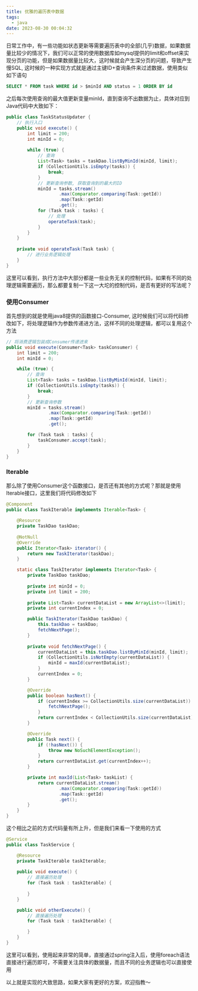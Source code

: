 ```yaml
---
title: 优雅的遍历表中数据
tags:
  - java
date: 2023-08-30 00:04:32
---
```



日常工作中，有一些功能如状态更新等需要遍历表中的全部(几乎)数据，如果数据量比较少的情况下，我们可以正常的使用数据库如mysql提供的limit和offset来实现分页的功能，但是如果数据量比较大，这时候就会产生深分页的问题，导致产生慢SQL, 这时候的一种实现方式就是通过主键ID+查询条件来过滤数据，使用类似如下语句

```sql
SELECT * FROM task WHERE id > $minId AND status = 1 ORDER BY id
```

之后每次使用查询的最大值更新变量minId，直到查询不出数据为止，具体对应到Java代码中大致如下：

```java
public class TaskStatusUpdater {
    // 执行入口
    public void execute() {
        int limit = 200;
        int minId = 0;
        
        while (true) {
            // 查询
            List<Task> tasks = taskDao.listByMinId(minId, limit);
            if (CollectionUtils.isEmpty(tasks)) {
                break;
            }
            // 更新查询参数, 获取查询到的最大的ID
            minId = tasks.stream()
                    .max(Comparator.comparing(Task::getId))
                    .map(Task::getId)
                    .get();
            for (Task task : tasks) {
                // 处理
                operateTask(task);
            }
        }
    }
    
    private void operateTask(Task task) {
        // 进行业务逻辑处理
    }
}
```

这里可以看到，执行方法中大部分都是一些业务无关的控制代码，如果有不同的处理逻辑需要遍历，那么都要复制一下这一大坨的控制代码，是否有更好的写法呢？

<!-- more -->

### 使用Consumer

首先想到的就是使用java8提供的函数接口-Consumer, 这时候我们可以将代码修改如下，将处理逻辑作为参数传递进方法，这样不同的处理逻辑，都可以复用这个方法

```java
// 将消费逻辑包装成Consumer传递进来
public void execute(Consumer<Task> taskConsumer) {
    int limit = 200;
    int minId = 0;

    while (true) {
        // 查询
        List<Task> tasks = taskDao.listByMinId(minId, limit);
        if (CollectionUtils.isEmpty(tasks)) {
            break;
        }
        // 更新查询参数
        minId = tasks.stream()
                .max(Comparator.comparing(Task::getId))
                .map(Task::getId)
                .get();

        for (Task task : tasks) {
            taskConsumer.accept(task);
        }
    }
}
```

### Iterable

那么除了使用Consumer这个函数接口，是否还有其他的方式呢？那就是使用Iterable接口，这里我们将代码修改如下

```java
@Component
public class TaskIterable implements Iterable<Task> {
    
    @Resource
    private TaskDao taskDao;
    
    @NotNull
    @Override
    public Iterator<Task> iterator() {
        return new TaskIterator(taskDao);
    }

    static class TaskIterator implements Iterator<Task> {
        private TaskDao taskDao;
        
        private int minId = 0;
        private int limit = 200;
        
        private List<Task> currentDataList = new ArrayList<>(limit);
        private int currentIndex = 0;

        public TaskIterator(TaskDao taskDao) {
            this.taskDao = taskDao;
            fetchNextPage();
        }
        
        private void fetchNextPage() {
            currentDataList = this.taskDao.listByMinId(minId, limit);
            if (CollectionUtils.isNotEmpty(currentDataList)) {
                minId = maxId(currentDataList);
            }
            currentIndex = 0;
        }

        @Override
        public boolean hasNext() {
            if (currentIndex >= CollectionUtils.size(currentDataList)) {
                fetchNextPage();
            }
            return currentIndex < CollectionUtils.size(currentDataList);
        }

        @Override
        public Task next() {
            if (!hasNext()) {
                throw new NoSuchElementException();
            }
            return currentDataList.get(currentIndex++);
        }

        private int maxId(List<Task> taskList) {
            return currentDataList.stream()
                    .max(Comparator.comparing(Task::getId))
                    .map(Task::getId)
                    .get();
        }
    }
}
```

这个相比之前的方式代码量有所上升，但是我们来看一下使用的方式

```java
@Service
public class TaskService {

    @Resource
    private TaskIterable taskIterable;
    
    public void execute() {
        // 直接遍历处理
        for (Task task : taskIterable) {
            
        }
    }

    public void otherExecute() {
        // 直接遍历处理
        for (Task task : taskIterable) {

        }
    }
}
```

这里可以看到，使用起来非常的简单，直接通过spring注入后，使用foreach语法直接进行遍历即可，不需要关注具体的数据量，而且不同的业务逻辑也可以直接使用

以上就是实现的大致思路，如果大家有更好的方案，欢迎指教～

